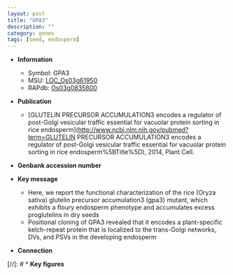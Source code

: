 ```yaml
---
layout: post
title: "GPA3"
description: ""
category: genes
tags: [seed, endosperm]
---
```


* **Information**  
    + Symbol: GPA3  
    + MSU: [LOC_Os03g61950](http://rice.plantbiology.msu.edu/cgi-bin/ORF_infopage.cgi?orf=LOC_Os03g61950)  
    + RAPdb: [Os03g0835800](http://rapdb.dna.affrc.go.jp/viewer/gbrowse_details/irgsp1?name=Os03g0835800)  

* **Publication**  
    + [GLUTELIN PRECURSOR ACCUMULATION3 encodes a regulator of post-Golgi vesicular traffic essential for vacuolar protein sorting in rice endosperm](http://www.ncbi.nlm.nih.gov/pubmed?term=GLUTELIN PRECURSOR ACCUMULATION3 encodes a regulator of post-Golgi vesicular traffic essential for vacuolar protein sorting in rice endosperm%5BTitle%5D), 2014, Plant Cell.

* **Genbank accession number**  

* **Key message**  
    + Here, we report the functional characterization of the rice (Oryza sativa) glutelin precursor accumulation3 (gpa3) mutant, which exhibits a floury endosperm phenotype and accumulates excess proglutelins in dry seeds
    + Positional cloning of GPA3 revealed that it encodes a plant-specific kelch-repeat protein that is localized to the trans-Golgi networks, DVs, and PSVs in the developing endosperm

* **Connection**  

[//]: # * **Key figures**  


